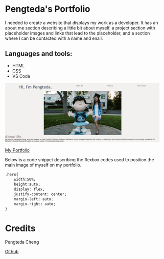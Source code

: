 # Pengteda's Portfolio

I needed to create a website that displays my work as a developer. It has an about me section describing a little bit about myself, 
a project section with placeholder images and links that lead to the placeholder, and a section where I can be contacted with a name and enail. 

## Languages and tools:
* HTML
* CSS
* VS Code

![screenshot of portfolio](assets/site-screenshot.png)

[My Portfolio](https://teedaa.github.io/my-coding-portfolio)


Below is a code snippet describing the flexbox codes used to position the main image of myself on my portfolio. 
```
.hero{
    width:50%;
    height:auto;
    display: flex;
    justify-content: center;
    margin-left: auto;
    margin-right: auto;
}

```
# Credits
Pengteda Cheng

[Github](https://github.com/teedaa)